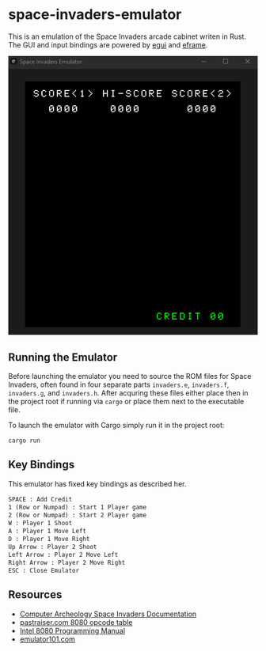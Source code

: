 # space-invaders-emulator

This is an emulation of the Space Invaders arcade cabinet writen in Rust. The GUI and input bindings are powered by [egui](https://github.com/emilk/egui) and [eframe](https://docs.rs/eframe/latest/eframe/).

![](docs/screenshots/SpaceInvadersEmuColor.gif)

## Running the Emulator

Before launching the emulator you need to source the ROM files for Space Invaders, often found in four separate parts `invaders.e`, `invaders.f`, `invaders.g`, and `invaders.h`. After acquring these files either place then in the project root if running via `cargo` or place them next to the executable file.

To launch the emulator with Cargo simply run it in the project root:

```
cargo run
```

## Key Bindings

This emulator has fixed key bindings as described her.

```
SPACE : Add Credit
1 (Row or Numpad) : Start 1 Player game
2 (Row or Numpad) : Start 2 Player game
W : Player 1 Shoot
A : Player 1 Move Left
D : Player 1 Move Right
Up Arrow : Player 2 Shoot
Left Arrow : Player 2 Move Left
Right Arrow : Player 2 Move Right
ESC : Close Emulator
```

## Resources

* [Computer Archeology Space Invaders Documentation](https://computerarcheology.com/Arcade/SpaceInvaders/)
* [pastraiser.com 8080 opcode table](https://pastraiser.com/cpu/i8080/i8080_opcodes.html)
* [Intel 8080 Programming Manual](https://altairclone.com/downloads/manuals/8080%20Programmers%20Manual.pdf)
* [emulator101.com](https://emulator101.com/)